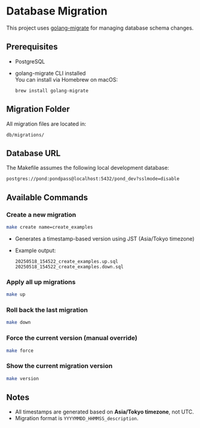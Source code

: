 # Database Migration

This project uses [golang-migrate](https://github.com/golang-migrate/migrate) for managing database schema changes.

## Prerequisites

- PostgreSQL
- golang-migrate CLI installed  
  You can install via Homebrew on macOS:

  ```
  brew install golang-migrate
  ```

## Migration Folder

All migration files are located in:

```
db/migrations/
```

## Database URL

The Makefile assumes the following local development database:

```
postgres://pond:pondpass@localhost:5432/pond_dev?sslmode=disable
```

## Available Commands

### Create a new migration

```sh
make create name=create_examples
```

- Generates a timestamp-based version using JST (Asia/Tokyo timezone)
- Example output:

  ```
  20250518_154522_create_examples.up.sql
  20250518_154522_create_examples.down.sql
  ```

### Apply all up migrations

```sh
make up
```

### Roll back the last migration

```sh
make down
```

### Force the current version (manual override)

```sh
make force
```

### Show the current migration version

```sh
make version
```

## Notes

- All timestamps are generated based on **Asia/Tokyo timezone**, not UTC.
- Migration format is `YYYYMMDD_HHMMSS_description`.
